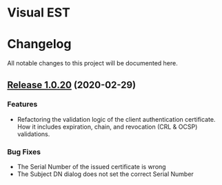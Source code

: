 # Visual EST



# Changelog

All notable changes to this project will be documented here.

## [Release 1.0.20](https://github.com/visual-est/visual-est-public/releases/tag/1.0.19) (2020-02-29)


### Features

* Refactoring the validation logic of the client authentication certificate. How it includes expiration, chain, and revocation (CRL & OCSP) validations.



### Bug Fixes

* The Serial Number of the issued certificate is wrong
* The Subject DN dialog does not set the correct Serial Number
